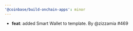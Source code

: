```yaml
---
'@coinbase/build-onchain-apps': minor
---
```


- **feat**: added Smart Wallet to template. By @zizzamia #469
